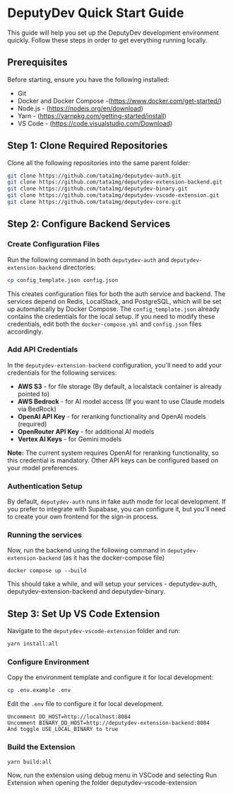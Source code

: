 # DeputyDev Quick Start Guide

This guide will help you set up the DeputyDev development environment quickly. Follow these steps in order to get everything running locally.

## Prerequisites

Before starting, ensure you have the following installed:
- Git
- Docker and Docker Compose -(https://www.docker.com/get-started/)
- Node.js - (https://nodejs.org/en/download)
- Yarn - (https://yarnpkg.com/getting-started/install)
- VS Code - (https://code.visualstudio.com/Download)

## Step 1: Clone Required Repositories

Clone all the following repositories into the same parent folder:

```bash
git clone https://github.com/tata1mg/deputydev-auth.git
git clone https://github.com/tata1mg/deputydev-extension-backend.git
git clone https://github.com/tata1mg/deputydev-binary.git
git clone https://github.com/tata1mg/deputydev-vscode-extension.git
git clone https://github.com/tata1mg/deputydev-core.git
```

## Step 2: Configure Backend Services

### Create Configuration Files

Run the following command in both `deputydev-auth` and `deputydev-extension-backend` directories:

```bash
cp config_template.json config.json
```

This creates configuration files for both the auth service and backend. The services depend on Redis, LocalStack, and PostgreSQL, which will be set up automatically by Docker Compose. The `config_template.json` already contains the credentials for the local setup. If you need to modify these credentials, edit both the `docker-compose.yml` and `config.json` files accordingly.

### Add API Credentials

In the `deputydev-extension-backend` configuration, you'll need to add your credentials for the following services:

- **AWS S3** - for file storage (By default, a localstack container is already pointed to)
- **AWS Bedrock** - for AI model access (If you want to use Claude models via BedRock)
- **OpenAI API Key** - for reranking functionality and OpenAI models (required)
- **OpenRouter API Key** - for additional AI models
- **Vertex AI Keys** - for Gemini models

**Note:** The current system requires OpenAI for reranking functionality, so this credential is mandatory. Other API keys can be configured based on your model preferences.

### Authentication Setup

By default, `deputydev-auth` runs in fake auth mode for local development. If you prefer to integrate with Supabase, you can configure it, but you'll need to create your own frontend for the sign-in process.

### Running the services
Now, run the backend using the following command in `deputydev-extension-backend` (as it has the docker-compose file)
```
docker compose up --build
```
This should take a while, and will setup your services - deputydev-auth, deputydev-extension-backend and deputydev-binary.

## Step 3: Set Up VS Code Extension

Navigate to the `deputydev-vscode-extension` folder and run:

```bash
yarn install:all
```

### Configure Environment

Copy the environment template and configure it for local development:

```bash
cp .env.example .env
```

Edit the `.env` file to configure it for local development.
```
Uncomment DD_HOST=http://localhost:8084
Uncomment BINARY_DD_HOST=http://deputydev-extension-backend:8084
And toggle USE_LOCAL_BINARY to true
```
### Build the Extension

```bash
yarn build:all
```

Now, run the extension using debug menu in VSCode and selecting Run Extension when opening the folder deputydev-vscode-extension
